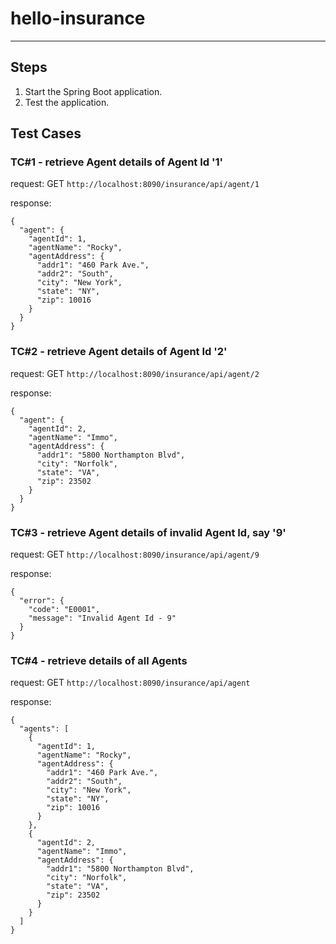 # hello-insurance
---

## Steps

1. Start the Spring Boot application.
2. Test the application.

## Test Cases

### TC#1 - retrieve Agent details of Agent Id '1'

request: 
GET `http://localhost:8090/insurance/api/agent/1`

response: 
```
{
  "agent": {
    "agentId": 1,
    "agentName": "Rocky",
    "agentAddress": {
      "addr1": "460 Park Ave.",
      "addr2": "South",
      "city": "New York",
      "state": "NY",
      "zip": 10016
    }
  }
}
```

### TC#2 - retrieve Agent details of Agent Id '2'

request: 
GET `http://localhost:8090/insurance/api/agent/2`

response: 
```
{
  "agent": {
    "agentId": 2,
    "agentName": "Immo",
    "agentAddress": {
      "addr1": "5800 Northampton Blvd",
      "city": "Norfolk",
      "state": "VA",
      "zip": 23502
    }
  }
}
```

### TC#3 - retrieve Agent details of invalid Agent Id, say '9'

request: 
GET `http://localhost:8090/insurance/api/agent/9`

response: 
```
{
  "error": {
    "code": "E0001",
    "message": "Invalid Agent Id - 9"
  }
}
```

### TC#4 - retrieve details of all Agents

request: 
GET `http://localhost:8090/insurance/api/agent`

response: 
```
{
  "agents": [
    {
      "agentId": 1,
      "agentName": "Rocky",
      "agentAddress": {
        "addr1": "460 Park Ave.",
        "addr2": "South",
        "city": "New York",
        "state": "NY",
        "zip": 10016
      }
    },
    {
      "agentId": 2,
      "agentName": "Immo",
      "agentAddress": {
        "addr1": "5800 Northampton Blvd",
        "city": "Norfolk",
        "state": "VA",
        "zip": 23502
      }
    }
  ]
}
```

